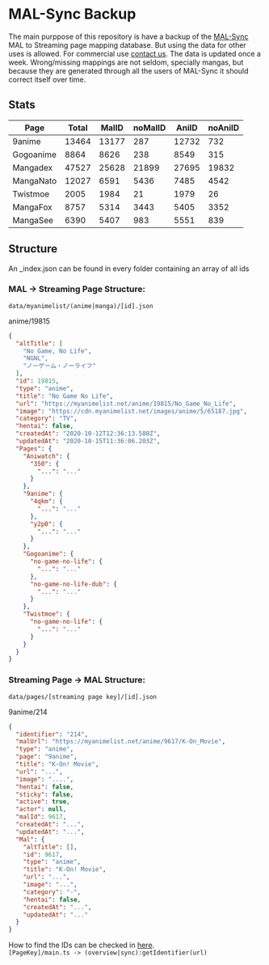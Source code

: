 # MAL-Sync Backup
The main purppose of this repository is have a backup of the <a href="https://github.com/MALSync/MALSync">MAL-Sync</a> MAL to Streaming page mapping database. But using the data for other uses is allowed. For commercial use <a href="mailto:lolamtisch@gmail.com">contact us</a>.
The data is updated once a week. Wrong/missing mappings are not seldom, specially mangas, but because they are generated through all the users of MAL-Sync it should correct itself over time.

## Stats

<!--statstable-->
| Page      | Total | MalID | noMalID | AniID | noAniID |
| --------- | ----- | ----- | ------- | ----- | ------- |
| 9anime    | 13464 | 13177 | 287     | 12732 | 732     |
| Gogoanime | 8864  | 8626  | 238     | 8549  | 315     |
| Mangadex  | 47527 | 25628 | 21899   | 27695 | 19832   |
| MangaNato | 12027 | 6591  | 5436    | 7485  | 4542    |
| Twistmoe  | 2005  | 1984  | 21      | 1979  | 26      |
| MangaFox  | 8757  | 5314  | 3443    | 5405  | 3352    |
| MangaSee  | 6390  | 5407  | 983     | 5551  | 839     |
<!--/statstable-->

## Structure

An _index.json can be found in every folder containing an array of all ids

### MAL -> Streaming Page Structure:
`data/myanimelist/(anime|manga)/[id].json`  
  
anime/19815
```json
{
  "altTitle": [
    "No Game, No Life",
    "NGNL",
    "ノーゲーム・ノーライフ"
  ],
  "id": 19815,
  "type": "anime",
  "title": "No Game No Life",
  "url": "https://myanimelist.net/anime/19815/No_Game_No_Life",
  "image": "https://cdn.myanimelist.net/images/anime/5/65187.jpg",
  "category": "TV",
  "hentai": false,
  "createdAt": "2020-10-12T12:36:13.580Z",
  "updatedAt": "2020-10-15T11:36:06.203Z",
  "Pages": {
    "Aniwatch": {
      "350": {
        "...": "..."
      }
    },
    "9anime": {
      "4qkm": {
        "...": "..."
      },
      "y2p0": {
        "...": "..."
      }
    },
    "Gogoanime": {
      "no-game-no-life": {
        "...": "..."
      },
      "no-game-no-life-dub": {
        "...": "..."
      }
    },
    "Twistmoe": {
      "no-game-no-life": {
        "...": "..."
      }
    }
  }
}

```

### Streaming Page -> MAL Structure:  
`data/pages/[streaming page key]/[id].json`  
  
9anime/214
```json
{
  "identifier": "214",
  "malUrl": "https://myanimelist.net/anime/9617/K-On_Movie",
  "type": "anime",
  "page": "9anime",
  "title": "K-On! Movie",
  "url": "...",
  "image": "....",
  "hentai": false,
  "sticky": false,
  "active": true,
  "actor": null,
  "malId": 9617,
  "createdAt": "...",
  "updatedAt": "...",
  "Mal": {
    "altTitle": [],
    "id": 9617,
    "type": "anime",
    "title": "K-On! Movie",
    "url": "...",
    "image": "...",
    "category": "-",
    "hentai": false,
    "createdAt": "...",
    "updatedAt": "..."
  }
}

```

How to find the IDs can be checked in <a href="https://github.com/lolamtisch/MALSync/tree/master/src/pages">here</a>.  
`[PageKey]/main.ts -> (overview|sync):getIdentifier(url)`

